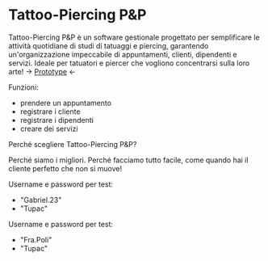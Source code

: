 # Tattoo-Piercing P&P

Tattoo-Piercing P&P è un software gestionale progettato per semplificare le attività quotidiane di studi di tatuaggi e piercing, garantendo un'organizzazione impeccabile di appuntamenti, clienti, dipendenti e servizi. Ideale per tatuatori e piercer che vogliono concentrarsi sulla loro arte!
-> [Prototype](https://www.figma.com/file/hxejHJMfXeGXO0b9sOTse9/UID---TattooP&P?type=design&node-id=0%3A1&t=wlUBAmXDjeJvOWdc-1) <-

Funzioni: 
  - prendere un appuntamento
  - registrare i cliente
  - registrare i dipendenti
  - creare dei servizi

Perché scegliere Tattoo-Piercing P&P?

Perché siamo i migliori.
Perché facciamo tutto facile, come quando hai il cliente perfetto che non si muove!

Username e password per test:
  - "Gabriel.23"
  - "Tupac"

Username e password per test:
- "Fra.Poli"
- "Tupac"



